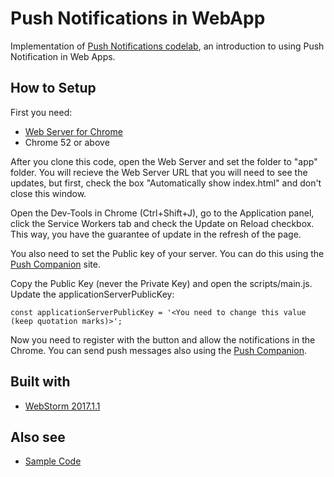 # Push Notifications in WebApp

Implementation of [Push Notifications codelab](https://developers.google.com/web/fundamentals/getting-started/push-notifications/?hl=en), an introduction to using Push Notification in Web Apps.

## How to Setup

First you need:

* [Web Server for Chrome](https://chrome.google.com/webstore/detail/web-server-for-chrome/ofhbbkphhbklhfoeikjpcbhemlocgigb)
* Chrome 52 or above

After you clone this code, open the Web Server and set the folder to "app" folder. You will recieve the Web Server URL that you will need to see the updates, but first, check the box "Automatically show index.html" and don't close this window.

Open the Dev-Tools in Chrome (Ctrl+Shift+J), go to the Application panel, click the Service Workers tab and check the Update on Reload checkbox. This way, you have the guarantee of update in the refresh of the page.

You also need to set the Public key of your server. You can do this using the [Push Companion](https://web-push-codelab.appspot.com/) site.

Copy the Public Key (never the Private Key) and open the scripts/main.js. Update the applicationServerPublicKey:
```
const applicationServerPublicKey = '<You need to change this value (keep quotation marks)>';
```

Now you need to register with the button and allow the notifications in the Chrome. You can send push messages also using the [Push Companion](https://web-push-codelab.appspot.com/).

## Built with

* [WebStorm 2017.1.1](https://www.jetbrains.com/webstorm/)

## Also see

* [Sample Code](https://github.com/GoogleChrome/push-notifications.git)